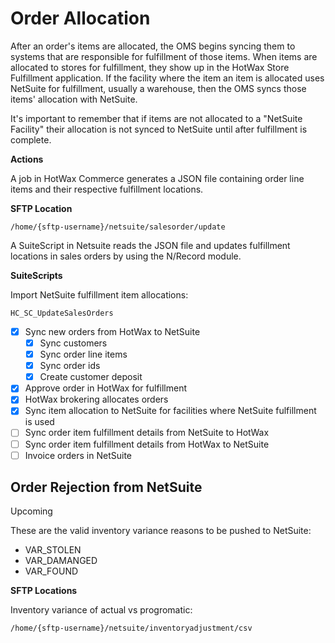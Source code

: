# Order Allocation

After an order's items are allocated, the OMS begins syncing them to systems that are responsible for fulfillment of those items. When items are allocated to stores for fulfillment, they show up in the HotWax Store Fulfillment application. If the facility where the item an item is allocated uses NetSuite for fulfillment, usually a warehouse, then the OMS syncs those items' allocation with NetSuite.

It's important to remember that if items are not allocated to a "NetSuite Facility" their allocation is not synced to NetSuite until after fulfillment is complete.

**Actions**

A job in HotWax Commerce generates a JSON file containing order line items and their respective fulfillment locations.

**SFTP Location**
```
/home/{sftp-username}/netsuite/salesorder/update
```
A SuiteScript in Netsuite reads the JSON file and updates fulfillment locations in sales orders by using the N/Record module. 

**SuiteScripts**

Import NetSuite fulfillment item allocations:
```
HC_SC_UpdateSalesOrders
```

- [x] Sync new orders from HotWax to NetSuite
  - [x] Sync customers
  - [x] Sync order line items
  - [x] Sync order ids
  - [x] Create customer deposit
- [x] Approve order in HotWax for fulfillment
- [x] HotWax brokering allocates orders
- [x] Sync item allocation to NetSuite for facilities where NetSuite fulfillment is used
- [ ] Sync order item fulfillment details from NetSuite to HotWax
- [ ] Sync order item fulfillment details from HotWax to NetSuite
- [ ] Invoice orders in NetSuite

## Order Rejection from NetSuite
Upcoming

These are the valid inventory variance reasons to be pushed to NetSuite:
- VAR_STOLEN
- VAR_DAMANGED
- VAR_FOUND

**SFTP Locations**

Inventory variance of actual vs progromatic:
```
/home/{sftp-username}/netsuite/inventoryadjustment/csv
```